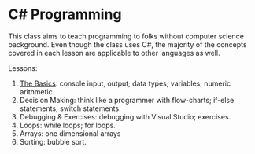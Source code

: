 C# Programming
=====

This class aims to teach programming to folks without computer science background. Even though the class uses C#,
the majority of the concepts covered in each lesson are applicable to other languages as well.

Lessons:

1. [The Basics](01-the-basics.md): console input, output; data types; variables; numeric arithmetic.
2. Decision Making: think like a programmer with flow-charts; if-else statements; switch statements.
3. Debugging & Exercises: debugging with Visual Studio; exercises.
4. Loops: while loops; for loops.
5. Arrays: one dimensional arrays
6. Sorting: bubble sort.
